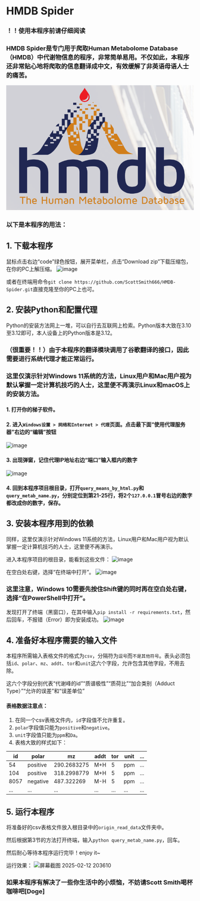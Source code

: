 # HMDB Spider

### ！！使用本程序前请仔细阅读

### HMDB Spider是专门用于爬取Human Metabolome Database（HMDB）中代谢物信息的程序，非常简单易用。不仅如此，本程序还非常贴心地将爬取的信息翻译成中文，有效缓解了非英语母语人士的痛苦。
![](https://github.com/ScottSmith666/HMDB-Spider/blob/master/imgs/hmdb.png)
### 以下是本程序的用法：

## 1. 下载本程序
鼠标点击右边“code”绿色按钮，展开菜单栏，点击“Download zip”下载压缩包，在你的PC上解压缩。
![image](https://github.com/user-attachments/assets/5649e1e2-0cfc-4153-8d68-80d6ff656834)

或者在终端用命令`git clone https://github.com/ScottSmith666/HMDB-Spider.git`直接克隆至你的PC上也可。

## 2. 安装Python和配置代理
Python的安装方法网上一堆，可以自行去互联网上检索。Python版本大致在3.10至3.12即可，本人设备上的Python版本是3.12。

### （很重要！！）由于本程序的翻译模块调用了谷歌翻译的接口，因此需要进行系统代理才能正常运行。

### 这里仅演示针对Windows 11系统的方法，Linux用户和Mac用户视为默认掌握一定计算机技巧的人士，这里便不再演示Linux和macOS上的安装方法。
#### 1. 打开你的梯子软件。
#### 2. 进入`Windows设置 > 网络和Internet > 代理`页面。点击最下面“使用代理服务器”右边的“编辑”按钮
![image](https://github.com/user-attachments/assets/aafbd5f4-fabf-4797-88d7-8da3a401dc16)
#### 3. 出现弹窗，记住代理IP地址右边“端口”输入框内的数字
![image](https://github.com/user-attachments/assets/8d380071-c4d2-43a4-bbd3-5b8f00ba82ff)
#### 4. 回到本程序项目根目录，打开`query_means_by_html.py`和`query_metab_name.py`，分别定位到第21-25行，将2个`127.0.0.1`冒号右边的数字都改成你的数字，保存。

## 3. 安装本程序用到的依赖
同样，这里仅演示针对Windows 11系统的方法，Linux用户和Mac用户视为默认掌握一定计算机技巧的人士，这里便不再演示。

进入本程序项目的根目录，能看到这些文件：
![image](https://github.com/user-attachments/assets/bd650ab8-bf25-4be8-b2b0-8f20b8ad7097)

在空白处右键，选择“在终端中打开”。
![image](https://github.com/user-attachments/assets/e8eba5f9-0e47-4d73-b70d-14bb284f5922)

### 这里注意，Windows 10需要先按住Shift键的同时再在空白处右键，选择“在PowerShell中打开”。

发现打开了终端（黑窗口），在其中输入`pip install -r requirements.txt`，然后回车，不报错（Error）即为安装成功。
![image](https://github.com/user-attachments/assets/cdce6d91-32e0-447c-860d-c836ad9422a1)

## 4. 准备好本程序需要的输入文件
本程序所需输入表格文件的格式为`csv`，分隔符为`逗号`而`不是其他符号`。表头必须包括`id`、`polar`、`mz`、`addt`、`tor`和`unit`这六个字段，允许包含其他字段，不用去除。

这六个字段分别代表“代谢峰的id”“质谱极性”“质荷比”“加合类别（Adduct Type）”“允许的误差”和“误差单位”

#### 表格数据注意点：
1. 在同一个csv表格文件内，`id`字段值不允许重复。
2. `polar`字段值只能为`positive`和`negative`。
3. `unit`字段值只能为`ppm`和`Da`。
4. 表格大致的样式如下：

| id | polar | mz | addt | tor | unit | ... |
| -------- | -------- | -------- | --------| --------| -------- | -------- |
| 54 | positive | 290.2683275 | M+H | 5 | ppm | ... |
| 104 | positive | 318.2998779 | M+H | 5 | ppm | ... |
| 8057 | negative | 487.322269 | M-H | 5 | ppm | ... |
| ... | ... | ... | ... | ... | ... | ... |

## 5. 运行本程序
将准备好的csv表格文件放入根目录中的`origin_read_data`文件夹中。

然后根据第3节的方法打开终端，输入`python query_metab_name.py`，回车。

然后耐心等待本程序运行完毕！enjoy it~

运行效果：
![屏幕截图 2025-02-12 203610](https://github.com/user-attachments/assets/143b4d09-9f1e-4989-a95e-a9776637b8df)

### 如果本程序有解决了一些你生活中的小烦恼，不妨请Scott Smith喝杯咖啡吧[Doge]

